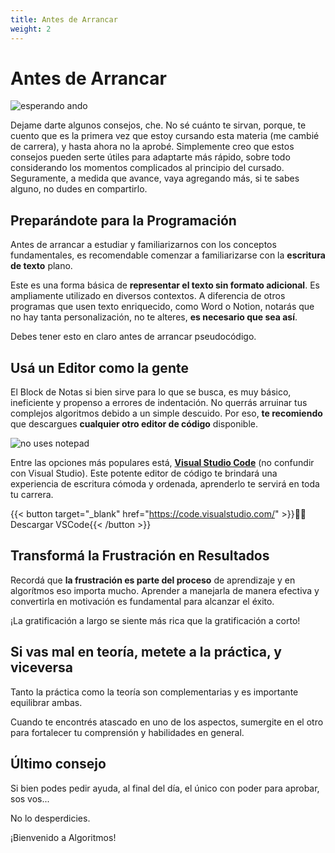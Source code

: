 ```yaml
---
title: Antes de Arrancar
weight: 2
---
```


# Antes de Arrancar

![esperando ando](/aed-docs/images/waiting-berserk.jpg)

Dejame darte algunos consejos, che. No sé cuánto te sirvan, porque, te cuento que es la primera vez que estoy cursando esta materia (me cambié de carrera), y hasta ahora no la aprobé. Simplemente creo que estos consejos pueden serte útiles para adaptarte más rápido, sobre todo considerando los momentos complicados al principio del cursado. Seguramente, a medida que avance, vaya agregando más, si te sabes alguno, no dudes en compartirlo.

## Preparándote para la Programación

Antes de arrancar a estudiar y familiarizarnos con los conceptos fundamentales, es recomendable comenzar a familiarizarse con la **escritura de texto** plano.

Este es una forma básica de **representar el texto sin formato adicional**. Es ampliamente utilizado en diversos contextos. A diferencia de otros programas que usen texto enriquecido, como Word o Notion, notarás que no hay tanta personalización, no te alteres, **es necesario que sea así**.

Debes tener esto en claro antes de arrancar pseudocódigo.

## Usá un Editor como la gente

El Block de Notas si bien sirve para lo que se busca, es muy básico, ineficiente y propenso a errores de indentación. No querrás arruinar tus complejos algoritmos debido a un simple descuido. Por eso, **te recomiendo** que descargues **cualquier otro editor de código** disponible.

![no uses notepad](/aed-docs/images/notepad.jpg)

Entre las opciones más populares está, [**Visual Studio Code**](https://code.visualstudio.com/) (no confundir con Visual Studio). Este potente editor de código te brindará una experiencia de escritura cómoda y ordenada, aprenderlo te servirá en toda tu carrera.

{{< button target="_blank" href="https://code.visualstudio.com/" >}}🧑‍💻 Descargar VSCode{{< /button >}}

## Transformá la Frustración en Resultados

Recordá que **la frustración es parte del proceso** de aprendizaje y en algorítmos eso importa mucho. Aprender a manejarla de manera efectiva y convertirla en motivación es fundamental para alcanzar el éxito.

¡La gratificación a largo se siente más rica que la gratificación a corto!

## Si vas mal en teoría, metete a la práctica, y viceversa

Tanto la práctica como la teoría son complementarias y es importante equilibrar ambas.

Cuando te encontrés atascado en uno de los aspectos, sumergite en el otro para fortalecer tu comprensión y habilidades en general.

## Último consejo

Si bien podes pedir ayuda, al final del día, el único con poder para aprobar, sos vos...

No lo desperdicies.

¡Bienvenido a Algoritmos!
